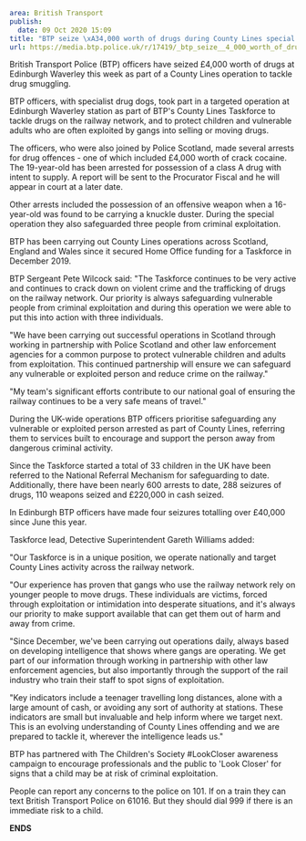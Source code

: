 ```yaml
area: British Transport
publish:
  date: 09 Oct 2020 15:09
title: "BTP seize \xA34,000 worth of drugs during County Lines special operation \u2013 Edinburgh Waverley"
url: https://media.btp.police.uk/r/17419/_btp_seize__4_000_worth_of_drugs_during_county_li
```

British Transport Police (BTP) officers have seized £4,000 worth of drugs at Edinburgh Waverley this week as part of a County Lines operation to tackle drug smuggling.

BTP officers, with specialist drug dogs, took part in a targeted operation at Edinburgh Waverley station as part of BTP's County Lines Taskforce to tackle drugs on the railway network, and to protect children and vulnerable adults who are often exploited by gangs into selling or moving drugs.

The officers, who were also joined by Police Scotland, made several arrests for drug offences - one of which included £4,000 worth of crack cocaine. The 19-year-old has been arrested for possession of a class A drug with intent to supply. A report will be sent to the Procurator Fiscal and he will appear in court at a later date.

Other arrests included the possession of an offensive weapon when a 16-year-old was found to be carrying a knuckle duster. During the special operation they also safeguarded three people from criminal exploitation.

BTP has been carrying out County Lines operations across Scotland, England and Wales since it secured Home Office funding for a Taskforce in December 2019.

BTP Sergeant Pete Wilcock said: "The Taskforce continues to be very active and continues to crack down on violent crime and the trafficking of drugs on the railway network. Our priority is always safeguarding vulnerable people from criminal exploitation and during this operation we were able to put this into action with three individuals.

"We have been carrying out successful operations in Scotland through working in partnership with Police Scotland and other law enforcement agencies for a common purpose to protect vulnerable children and adults from exploitation. This continued partnership will ensure we can safeguard any vulnerable or exploited person and reduce crime on the railway."

"My team's significant efforts contribute to our national goal of ensuring the railway continues to be a very safe means of travel."

During the UK-wide operations BTP officers prioritise safeguarding any vulnerable or exploited person arrested as part of County Lines, referring them to services built to encourage and support the person away from dangerous criminal activity.

Since the Taskforce started a total of 33 children in the UK have been referred to the National Referral Mechanism for safeguarding to date. Additionally, there have been nearly 600 arrests to date, 288 seizures of drugs, 110 weapons seized and £220,000 in cash seized.

In Edinburgh BTP officers have made four seizures totalling over £40,000 since June this year.

Taskforce lead, Detective Superintendent Gareth Williams added:

"Our Taskforce is in a unique position, we operate nationally and target County Lines activity across the railway network.

"Our experience has proven that gangs who use the railway network rely on younger people to move drugs. These individuals are victims, forced through exploitation or intimidation into desperate situations, and it's always our priority to make support available that can get them out of harm and away from crime.

"Since December, we've been carrying out operations daily, always based on developing intelligence that shows where gangs are operating. We get part of our information through working in partnership with other law enforcement agencies, but also importantly through the support of the rail industry who train their staff to spot signs of exploitation.

"Key indicators include a teenager travelling long distances, alone with a large amount of cash, or avoiding any sort of authority at stations. These indicators are small but invaluable and help inform where we target next. This is an evolving understanding of County Lines offending and we are prepared to tackle it, wherever the intelligence leads us."

BTP has partnered with The Children's Society #LookCloser awareness campaign to encourage professionals and the public to 'Look Closer' for signs that a child may be at risk of criminal exploitation.

People can report any concerns to the police on 101. If on a train they can text British Transport Police on 61016. But they should dial 999 if there is an immediate risk to a child.

**ENDS**
